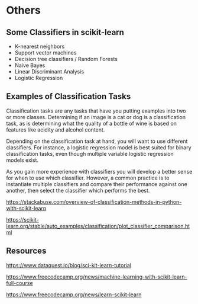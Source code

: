 # Others

## Some Classifiers in scikit-learn

- K-nearest neighbors
- Support vector machines
- Decision tree classifiers / Random Forests
- Naive Bayes
- Linear Discriminant Analysis
- Logistic Regression

## Examples of Classification Tasks

Classification tasks are any tasks that have you putting examples into two or more classes. Determining if an image is a cat or dog is a classification task, as is determining what the quality of a bottle of wine is based on features like acidity and alcohol content.

Depending on the classification task at hand, you will want to use different classifiers. For instance, a logistic regression model is best suited for binary classification tasks, even though multiple variable logistic regression models exist.

As you gain more experience with classifiers you will develop a better sense for when to use which classifier. However, a common practice is to instantiate multiple classifiers and compare their performance against one another, then select the classifier which performs the best.

<https://stackabuse.com/overview-of-classification-methods-in-python-with-scikit-learn>

<https://scikit-learn.org/stable/auto_examples/classification/plot_classifier_comparison.html>

## Resources

<https://www.dataquest.io/blog/sci-kit-learn-tutorial>

<https://www.freecodecamp.org/news/machine-learning-with-scikit-learn-full-course>

<https://www.freecodecamp.org/news/learn-scikit-learn>
